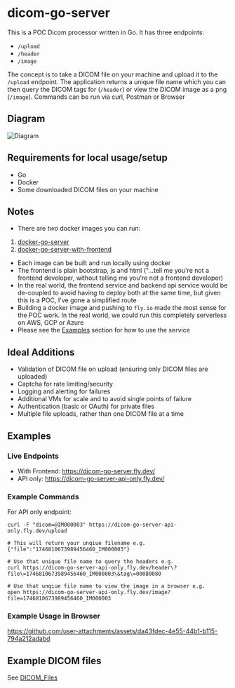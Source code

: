 # dicom-go-server

This is a POC Dicom processor written in Go. It has three endpoints:

- `/upload`
- `/header`
- `/image`

The concept is to take a DICOM file on your machine and upload it to the `/upload` endpoint. The application returns a unique file name which you can then query the DICOM tags for (`/header`) or view the DICOM image as a png (`/image`). Commands can be run via curl, Postman or Browser

## Diagram

![Diagram](https://github.com/user-attachments/assets/3d942ebe-3bca-40c5-8225-463efae50de5)

## Requirements for local usage/setup

- Go
- Docker
- Some downloaded DICOM files on your machine

## Notes

- There are _two_ docker images you can run:

1. [docker-go-server](./docker_image/dicom-go-server)
2. [docker-go-server-with-frontend](./docker_image/dicom-go-server-with-frontend/)

- Each image can be built and run locally using docker
- The frontend is plain bootstrap, js and html ("...tell me you're not a frontend developer, without telling me you're not a frontend developer)
- In the real world, the frontend service and backend api service would be de-coupled to avoid having to deploy both at the same time, but given this is a POC, I've gone a simplified route
- Building a docker image and pushing to `fly.io` made the most sense for the POC work. In the real world, we could run this completely serverless on AWS, GCP or Azure
- Please see the [Examples](#examples) section for how to use the service

## Ideal Additions

- Validation of DICOM file on upload (ensuring only DICOM files are uploaded)
- Captcha for rate limiting/security
- Logging and alerting for failures
- Additional VMs for scale and to avoid single points of failure
- Authentication (basic or OAuth) for private files
- Multiple file uploads, rather than one DICOM file at a time

## Examples

### Live Endpoints

- With Frontend: https://dicom-go-server.fly.dev/
- API only: https://dicom-go-server-api-only.fly.dev/

### Example Commands

For API only endpoint:

```
curl -F "dicom=@IM000003" https://dicom-go-server-api-only.fly.dev/upload

# This will return your unqiue filename e.g.
{"file":"1746810673989456460_IM000003"}

# Use that unique file name to query the headers e.g.
curl https://dicom-go-server-api-only.fly.dev/header\?file\=1746810673989456460_IM000003\&tag\=00080080

# Use that unqiue file name to view the image in a browser e.g.
open https://dicom-go-server-api-only.fly.dev/image?file=1746810673989456460_IM000003
```

### Example Usage in Browser

https://github.com/user-attachments/assets/da43fdec-4e55-44b1-b115-794a212adabd

## Example DICOM files

See [DICOM_Files](./DICOM_Files/)
